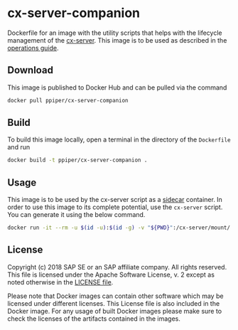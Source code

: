 # cx-server-companion

Dockerfile for an image with the utility scripts that helps with the lifecycle management of the [cx-server](https://github.com/SAP/devops-docker-images/blob/master/README.md#setting-up-jenkins-server).
This image is to be used as described in the [operations guide](https://github.com/SAP/devops-docker-cx-server/blob/master/docs/operations/cx-server-operations-guide.md). 

## Download

This image is published to Docker Hub and can be pulled via the command

```sh
docker pull ppiper/cx-server-companion
```

## Build

To build this image locally, open a terminal in the directory of the `Dockerfile` and run

```sh
docker build -t ppiper/cx-server-companion .
```

## Usage

This image is to be used by the cx-server script as a [sidecar](https://docs.microsoft.com/en-us/azure/architecture/patterns/sidecar) container. In order to use this image to its complete potential, use the `cx-server` script. You can generate it using the below command.

```sh
docker run -it --rm -u $(id -u):$(id -g) -v "${PWD}":/cx-server/mount/ ppiper/cx-server-companion:latest init-cx-server
```

## License

Copyright (c) 2018 SAP SE or an SAP affiliate company. All rights reserved.
This file is licensed under the Apache Software License, v. 2 except as noted
otherwise in the [LICENSE file](https://github.com/SAP/devops-docker-cx-server/blob/master/LICENSE).

Please note that Docker images can contain other software which may be licensed under different licenses. This License file is also included in the Docker image. For any usage of built Docker images please make sure to check the licenses of the artifacts contained in the images.
